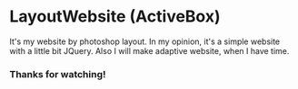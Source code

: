 # LayoutWebsite (ActiveBox)
It's my website by photoshop layout. In my opinion, it's a simple website with a little bit JQuery.
Also I will make adaptive website, when I have time.
### Thanks for watching!
